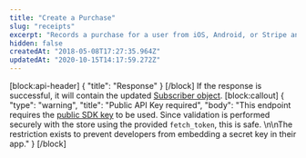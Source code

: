 ```yaml
---
title: "Create a Purchase"
slug: "receipts"
excerpt: "Records a purchase for a user from iOS, Android, or Stripe and will create a user if they don't already exist."
hidden: false
createdAt: "2018-05-08T17:27:35.964Z"
updatedAt: "2020-10-15T14:17:59.272Z"
---
```

[block:api-header]
{
  "title": "Response"
}
[/block]
If the response is successful, it will contain the updated [Subscriber object](https://docs.revenuecat.com/reference#section-the-subscriber-object-).
[block:callout]
{
  "type": "warning",
  "title": "Public API Key required",
  "body": "This endpoint requires the [public SDK key](doc:authentication) to be used. Since validation is performed securely with the store using the provided `fetch_token`, this is safe. \n\nThe restriction exists to prevent developers from embedding a secret key in their app."
}
[/block]